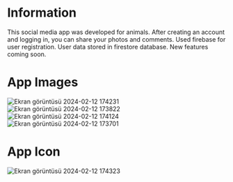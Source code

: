 # Information
This social media app was developed for animals. 
After creating an account and logging in, you can share your photos and comments. Used firebase for user registration. User data stored in firestore database.
New features coming soon.


# App Images
![Ekran görüntüsü 2024-02-12 174231](https://github.com/meryemarpaci/SocialPet/assets/51757833/7ad051b6-4492-46af-8850-84b735611ef6)
![Ekran görüntüsü 2024-02-12 173822](https://github.com/meryemarpaci/SocialPet/assets/51757833/479f322a-c60b-453e-b2d2-cd324b501a2e)
![Ekran görüntüsü 2024-02-12 174124](https://github.com/meryemarpaci/SocialPet/assets/51757833/69182e5d-56ca-4992-9473-e35b89aabaf6)
![Ekran görüntüsü 2024-02-12 173701](https://github.com/meryemarpaci/SocialPet/assets/51757833/a65f80b9-8f09-4f5d-88b4-41a0bbe2dfd8)


# App Icon

![Ekran görüntüsü 2024-02-12 174323](https://github.com/meryemarpaci/SocialPet/assets/51757833/76d07fbb-df5e-45f7-99ce-07fd6a62c755)
